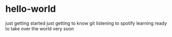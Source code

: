 # hello-world
just getting started
just getting to know git
listening to spotify
learning
ready to take over the world very soon
